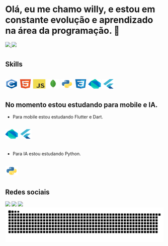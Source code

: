 # Olá, eu me chamo willy, e estou em constante evolução e aprendizado na área da programação. 👋

<div>
  <a href="https://github.com/Willygonzaga">
  <img height="180em" src="https://github-readme-stats-lake-nine.vercel.app/api?username=Willygonzaga&show_icons=true&theme=dark&include_all_commits=true&count_private=true&cache_seconds=1&rank_icon=github"/>
  <img height="180em" src="https://github-readme-stats-lake-nine.vercel.app/api/top-langs/?username=Willygonzaga&layout=compact&langs_count=16&theme=dark&count_private=true&cache_seconds=1"/>
  </a>
</div>

#

## Skills
<div style="display: inline_block"><br>
  <img align="center" alt="willy-C" height="30" width="40" src="https://github.com/devicons/devicon/blob/master/icons/c/c-original.svg">
  <img align="center" alt="willy-HTML5" height="30" width="40" src="https://github.com/devicons/devicon/blob/master/icons/html5/html5-original.svg">
  <img align="center" alt="willy-JavaScript" height="30" width="40" src="https://github.com/devicons/devicon/blob/master/icons/javascript/javascript-original.svg">
  <img align="center" alt="willy-MongoDB" height="30" width="40" src="https://github.com/devicons/devicon/blob/master/icons/mongodb/mongodb-original.svg">
  <img align="center" alt="willy-Python" height="30" width="40" src="https://github.com/devicons/devicon/blob/master/icons/python/python-original.svg">
  <img align="center" alt="willy-CSS3" height="30" width="40" src="https://github.com/devicons/devicon/blob/master/icons/css3/css3-original.svg">
  <img align="center" alt="willy-Dart" height="30" width="40" src="https://github.com/devicons/devicon/blob/master/icons/dart/dart-original.svg">
  <img align="center" alt="willy-Flutter" height="30" width="40" src="https://github.com/devicons/devicon/blob/master/icons/flutter/flutter-original.svg">
</div>

#

## No momento estou estudando para mobile e IA.
- Para mobile estou estudando Flutter e Dart.
<div style="display: inline_block"><br>
  <img align="center" alt="willy-Dart" height="30" width="40" src="https://github.com/devicons/devicon/blob/master/icons/dart/dart-original.svg">
  <img align="center" alt="willy-Flutter" height="30" width="40" src="https://github.com/devicons/devicon/blob/master/icons/flutter/flutter-original.svg">
</div>

#

- Para IA estou estudando Python.
<div style="display: inline_block"><br>
  <img align="center" alt="willy-Python" height="30" width="40" src="https://github.com/devicons/devicon/blob/master/icons/python/python-original.svg">
</div>

#

## Redes sociais
<div>
  <a href="" target="_blank"><img src="https://img.shields.io/badge/Gmail-D14836?style=for-the-badge&logo=gmail&logoColor=white" target="_blank"></a>
  <a href="https://www.instagram.com/willy.gonzaga?igsh=MXZhZHV6b3M5aGt1YQ==" target="_blank"><img src="https://img.shields.io/badge/Instagram-E4405F?style=for-the-badge&logo=instagram&logoColor=white"></a>
  <a href="https://www.linkedin.com/in/willy-gonzaga-881613251?utm_source=share&utm_campaign=share_via&utm_content=profile&utm_medium=android_app " target="_blank"><img src="https://img.shields.io/badge/LinkedIn-0077B5?style=for-the-badge&logo=linkedin&logoColor=white"></a>
</div>

<picture>
  <source media="(prefers-color-scheme: dark)" srcset="https://raw.githubusercontent.com/Willygonzaga/Willygonzaga/output/github-contribution-grid-snake-dark.svg">
  <source media="(prefers-color-scheme: light)" srcset="https://raw.githubusercontent.com/Willygonzaga/Willygonzaga/output/github-contribution-grid-snake.svg">
  <img alt="github contribution grid snake animation" src="https://raw.githubusercontent.com/Willygonzaga/Willygonzaga/output/github-contribution-grid-snake.svg">
</picture>
